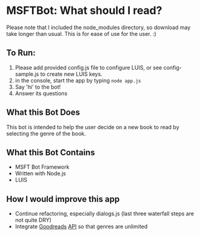 # MSFTBot: What should I read?
Please note that I included the node_modules directory, so download may take longer than usual. This is for ease of use for the user. :)
## To Run: 
1. Please add provided config.js file to configure LUIS, or see config-sample.js to create new LUIS keys.
1. in the console, start the app by typing `node app.js`
1. Say 'hi' to the bot!
1. Answer its questions

## What this Bot Does
This bot is intended to help the user decide on a new book to read by selecting the genre of the book.
## What this Bot Contains
* MSFT Bot Framework
* Written with Node.js
* LUIS

## How I would improve this app
* Continue refactoring, especially dialogs.js (last three waterfall steps are not quite DRY)
* Integrate [Goodreads](http://goodreads.com/) [API](http://goodreads.com/api) so that genres are unlimited
